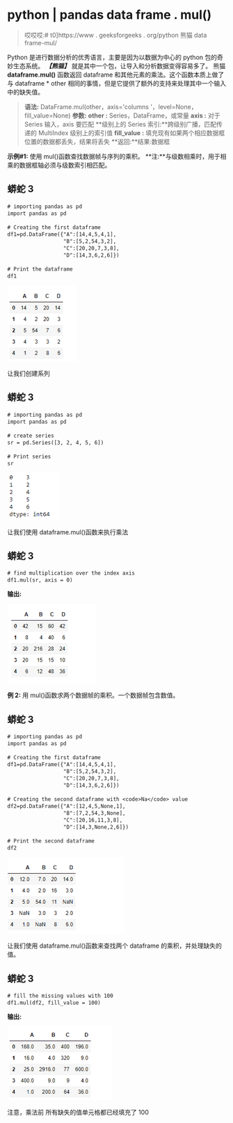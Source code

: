 # python | pandas data frame . mul()

> 哎哎哎:# t0]https://www . geeksforgeeks . org/python 熊猫 data frame-mul/

Python 是进行数据分析的优秀语言，主要是因为以数据为中心的 python 包的奇妙生态系统。 ***【熊猫】*** 就是其中一个包，让导入和分析数据变得容易多了。
熊猫 **dataframe.mul()** 函数返回 dataframe 和其他元素的乘法。这个函数本质上做了与 dataframe * other 相同的事情，但是它提供了额外的支持来处理其中一个输入中的缺失值。

> **语法:** DataFrame.mul(other，axis='columns '，level=None，fill_value=None)
> **参数:**
> **other :** Series，DataFrame，或常量
> **axis :** 对于 Series 输入，axis 要匹配
> **级别上的 Series 索引:**跨级别广播，匹配传递的 MultiIndex 级别上的索引值
> **fill_value :** 填充现有如果两个相应数据框位置的数据都丢失，结果将丢失
> **返回:**结果:数据框

**示例#1:** 使用 mul()函数查找数据帧与序列的乘积。
**注:**与级数相乘时，用于相乘的数据框轴必须与级数索引相匹配。

## 蟒蛇 3

```
# importing pandas as pd
import pandas as pd

# Creating the first dataframe
df1=pd.DataFrame({"A":[14,4,5,4,1],
                  "B":[5,2,54,3,2],
                  "C":[20,20,7,3,8],
                  "D":[14,3,6,2,6]})

# Print the dataframe
df1
```

![](img/e2afe8b153c85cb1bf5c21ff28fd66d2.png)

让我们创建系列

## 蟒蛇 3

```
# importing pandas as pd
import pandas as pd

# create series
sr = pd.Series([3, 2, 4, 5, 6])

# Print series
sr
```

![](img/7f840a7c7890ecd2fd925978f337304e.png)

让我们使用 dataframe.mul()函数来执行乘法

## 蟒蛇 3

```
# find multiplication over the index axis
df1.mul(sr, axis = 0)
```

**输出:**

![](img/b569a4bf9d5dd4d84ac831bd80a44b79.png)

**例 2:** 用 mul()函数求两个数据帧的乘积。一个数据帧包含数值。

## 蟒蛇 3

```
# importing pandas as pd
import pandas as pd

# Creating the first dataframe
df1=pd.DataFrame({"A":[14,4,5,4,1],
                  "B":[5,2,54,3,2],
                  "C":[20,20,7,3,8],
                  "D":[14,3,6,2,6]})

# Creating the second dataframe with <code>Na</code> value
df2=pd.DataFrame({"A":[12,4,5,None,1],
                  "B":[7,2,54,3,None],
                  "C":[20,16,11,3,8],
                  "D":[14,3,None,2,6]})

# Print the second dataframe
df2
```

![](img/53cd7ef7a1eb5f4a9f64d1d7263e2ac1.png)

让我们使用 dataframe.mul()函数来查找两个 dataframe 的乘积，并处理缺失的值。

## 蟒蛇 3

```
# fill the missing values with 100
df1.mul(df2, fill_value = 100)
```

**输出:**

![](img/40e1a3be00907f37810cbc72260d4bf0.png)

注意，乘法前
所有缺失的值单元格都已经填充了 100